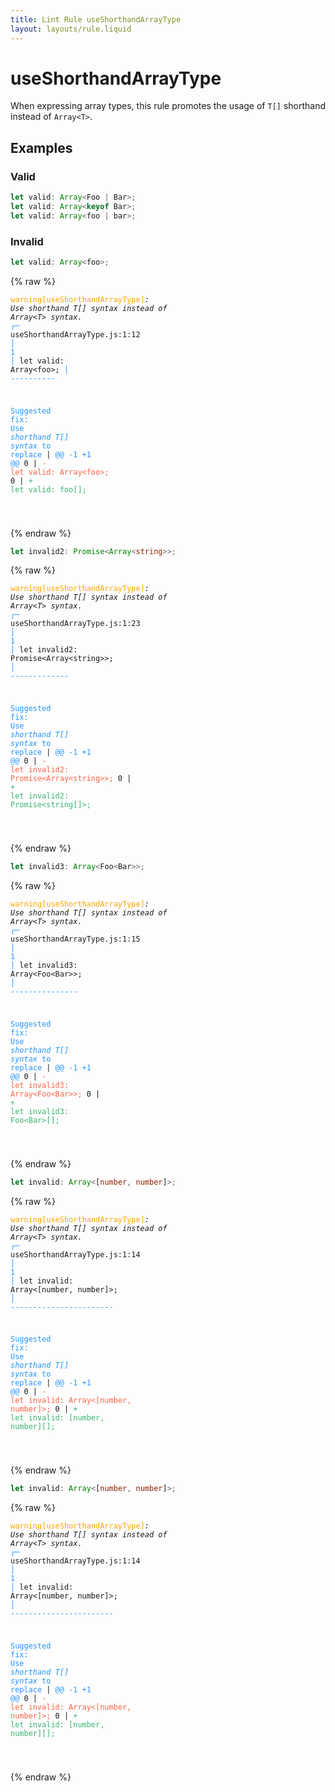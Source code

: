 ```yaml
---
title: Lint Rule useShorthandArrayType
layout: layouts/rule.liquid
---
```


# useShorthandArrayType

When expressing array types, this rule promotes the usage of `T[]` shorthand instead of `Array<T>`.

## Examples

### Valid

```ts
let valid: Array<Foo | Bar>;
let valid: Array<keyof Bar>;
let valid: Array<foo | bar>;
```

### Invalid

```ts
let valid: Array<foo>;
```

{% raw %}<pre class="language-text"><code class="language-text"><span style="color: Orange;">warning</span><span style="color: Orange;">[</span><span style="color: Orange;">useShorthandArrayType</span><span style="color: Orange;">]</span><em>: </em><em>Use </em><em><em>shorthand T[] syntax</em></em><em> instead of </em><em><em>Array&lt;T&gt; syntax.</em></em>
  <span style="color: rgb(38, 148, 255);">┌</span><span style="color: rgb(38, 148, 255);">─</span> useShorthandArrayType.js:1:12
  <span style="color: rgb(38, 148, 255);">│</span>
<span style="color: rgb(38, 148, 255);">1</span> <span style="color: rgb(38, 148, 255);">│</span> let valid: Array&lt;foo&gt;;
  <span style="color: rgb(38, 148, 255);">│</span>            <span style="color: rgb(38, 148, 255);">-</span><span style="color: rgb(38, 148, 255);">-</span><span style="color: rgb(38, 148, 255);">-</span><span style="color: rgb(38, 148, 255);">-</span><span style="color: rgb(38, 148, 255);">-</span><span style="color: rgb(38, 148, 255);">-</span><span style="color: rgb(38, 148, 255);">-</span><span style="color: rgb(38, 148, 255);">-</span><span style="color: rgb(38, 148, 255);">-</span><span style="color: rgb(38, 148, 255);">-</span>

<span style="color: rgb(38, 148, 255);">Suggested fix</span><span style="color: rgb(38, 148, 255);">: </span><span style="color: rgb(38, 148, 255);">Use </span><span style="color: rgb(38, 148, 255);"><em>shorthand T[] syntax</span></em><span style="color: rgb(38, 148, 255);"> to replace</span>
    | <span style="color: rgb(38, 148, 255);">@@ -1 +1 @@</span>
0   | <span style="color: Tomato;">- </span><span style="color: Tomato;">let valid: Array&lt;foo&gt;;</span>
  0 | <span style="color: MediumSeaGreen;">+ </span><span style="color: MediumSeaGreen;">let valid: foo[];</span>

</code></pre>{% endraw %}

```ts
let invalid2: Promise<Array<string>>;
```

{% raw %}<pre class="language-text"><code class="language-text"><span style="color: Orange;">warning</span><span style="color: Orange;">[</span><span style="color: Orange;">useShorthandArrayType</span><span style="color: Orange;">]</span><em>: </em><em>Use </em><em><em>shorthand T[] syntax</em></em><em> instead of </em><em><em>Array&lt;T&gt; syntax.</em></em>
  <span style="color: rgb(38, 148, 255);">┌</span><span style="color: rgb(38, 148, 255);">─</span> useShorthandArrayType.js:1:23
  <span style="color: rgb(38, 148, 255);">│</span>
<span style="color: rgb(38, 148, 255);">1</span> <span style="color: rgb(38, 148, 255);">│</span> let invalid2: Promise&lt;Array&lt;string&gt;&gt;;
  <span style="color: rgb(38, 148, 255);">│</span>                       <span style="color: rgb(38, 148, 255);">-</span><span style="color: rgb(38, 148, 255);">-</span><span style="color: rgb(38, 148, 255);">-</span><span style="color: rgb(38, 148, 255);">-</span><span style="color: rgb(38, 148, 255);">-</span><span style="color: rgb(38, 148, 255);">-</span><span style="color: rgb(38, 148, 255);">-</span><span style="color: rgb(38, 148, 255);">-</span><span style="color: rgb(38, 148, 255);">-</span><span style="color: rgb(38, 148, 255);">-</span><span style="color: rgb(38, 148, 255);">-</span><span style="color: rgb(38, 148, 255);">-</span><span style="color: rgb(38, 148, 255);">-</span>

<span style="color: rgb(38, 148, 255);">Suggested fix</span><span style="color: rgb(38, 148, 255);">: </span><span style="color: rgb(38, 148, 255);">Use </span><span style="color: rgb(38, 148, 255);"><em>shorthand T[] syntax</span></em><span style="color: rgb(38, 148, 255);"> to replace</span>
    | <span style="color: rgb(38, 148, 255);">@@ -1 +1 @@</span>
0   | <span style="color: Tomato;">- </span><span style="color: Tomato;">let invalid2: Promise&lt;Array&lt;string&gt;&gt;;</span>
  0 | <span style="color: MediumSeaGreen;">+ </span><span style="color: MediumSeaGreen;">let invalid2: Promise&lt;string[]&gt;;</span>

</code></pre>{% endraw %}

```ts
let invalid3: Array<Foo<Bar>>;
```

{% raw %}<pre class="language-text"><code class="language-text"><span style="color: Orange;">warning</span><span style="color: Orange;">[</span><span style="color: Orange;">useShorthandArrayType</span><span style="color: Orange;">]</span><em>: </em><em>Use </em><em><em>shorthand T[] syntax</em></em><em> instead of </em><em><em>Array&lt;T&gt; syntax.</em></em>
  <span style="color: rgb(38, 148, 255);">┌</span><span style="color: rgb(38, 148, 255);">─</span> useShorthandArrayType.js:1:15
  <span style="color: rgb(38, 148, 255);">│</span>
<span style="color: rgb(38, 148, 255);">1</span> <span style="color: rgb(38, 148, 255);">│</span> let invalid3: Array&lt;Foo&lt;Bar&gt;&gt;;
  <span style="color: rgb(38, 148, 255);">│</span>               <span style="color: rgb(38, 148, 255);">-</span><span style="color: rgb(38, 148, 255);">-</span><span style="color: rgb(38, 148, 255);">-</span><span style="color: rgb(38, 148, 255);">-</span><span style="color: rgb(38, 148, 255);">-</span><span style="color: rgb(38, 148, 255);">-</span><span style="color: rgb(38, 148, 255);">-</span><span style="color: rgb(38, 148, 255);">-</span><span style="color: rgb(38, 148, 255);">-</span><span style="color: rgb(38, 148, 255);">-</span><span style="color: rgb(38, 148, 255);">-</span><span style="color: rgb(38, 148, 255);">-</span><span style="color: rgb(38, 148, 255);">-</span><span style="color: rgb(38, 148, 255);">-</span><span style="color: rgb(38, 148, 255);">-</span>

<span style="color: rgb(38, 148, 255);">Suggested fix</span><span style="color: rgb(38, 148, 255);">: </span><span style="color: rgb(38, 148, 255);">Use </span><span style="color: rgb(38, 148, 255);"><em>shorthand T[] syntax</span></em><span style="color: rgb(38, 148, 255);"> to replace</span>
    | <span style="color: rgb(38, 148, 255);">@@ -1 +1 @@</span>
0   | <span style="color: Tomato;">- </span><span style="color: Tomato;">let invalid3: Array&lt;Foo&lt;Bar&gt;&gt;;</span>
  0 | <span style="color: MediumSeaGreen;">+ </span><span style="color: MediumSeaGreen;">let invalid3: Foo&lt;Bar&gt;[];</span>

</code></pre>{% endraw %}

```ts
let invalid: Array<[number, number]>;
```

{% raw %}<pre class="language-text"><code class="language-text"><span style="color: Orange;">warning</span><span style="color: Orange;">[</span><span style="color: Orange;">useShorthandArrayType</span><span style="color: Orange;">]</span><em>: </em><em>Use </em><em><em>shorthand T[] syntax</em></em><em> instead of </em><em><em>Array&lt;T&gt; syntax.</em></em>
  <span style="color: rgb(38, 148, 255);">┌</span><span style="color: rgb(38, 148, 255);">─</span> useShorthandArrayType.js:1:14
  <span style="color: rgb(38, 148, 255);">│</span>
<span style="color: rgb(38, 148, 255);">1</span> <span style="color: rgb(38, 148, 255);">│</span> let invalid: Array&lt;[number, number]&gt;;
  <span style="color: rgb(38, 148, 255);">│</span>              <span style="color: rgb(38, 148, 255);">-</span><span style="color: rgb(38, 148, 255);">-</span><span style="color: rgb(38, 148, 255);">-</span><span style="color: rgb(38, 148, 255);">-</span><span style="color: rgb(38, 148, 255);">-</span><span style="color: rgb(38, 148, 255);">-</span><span style="color: rgb(38, 148, 255);">-</span><span style="color: rgb(38, 148, 255);">-</span><span style="color: rgb(38, 148, 255);">-</span><span style="color: rgb(38, 148, 255);">-</span><span style="color: rgb(38, 148, 255);">-</span><span style="color: rgb(38, 148, 255);">-</span><span style="color: rgb(38, 148, 255);">-</span><span style="color: rgb(38, 148, 255);">-</span><span style="color: rgb(38, 148, 255);">-</span><span style="color: rgb(38, 148, 255);">-</span><span style="color: rgb(38, 148, 255);">-</span><span style="color: rgb(38, 148, 255);">-</span><span style="color: rgb(38, 148, 255);">-</span><span style="color: rgb(38, 148, 255);">-</span><span style="color: rgb(38, 148, 255);">-</span><span style="color: rgb(38, 148, 255);">-</span><span style="color: rgb(38, 148, 255);">-</span>

<span style="color: rgb(38, 148, 255);">Suggested fix</span><span style="color: rgb(38, 148, 255);">: </span><span style="color: rgb(38, 148, 255);">Use </span><span style="color: rgb(38, 148, 255);"><em>shorthand T[] syntax</span></em><span style="color: rgb(38, 148, 255);"> to replace</span>
    | <span style="color: rgb(38, 148, 255);">@@ -1 +1 @@</span>
0   | <span style="color: Tomato;">- </span><span style="color: Tomato;">let invalid: Array&lt;[number, number]&gt;;</span>
  0 | <span style="color: MediumSeaGreen;">+ </span><span style="color: MediumSeaGreen;">let invalid: [number, number][];</span>

</code></pre>{% endraw %}

```ts
let invalid: Array<[number, number]>;
```

{% raw %}<pre class="language-text"><code class="language-text"><span style="color: Orange;">warning</span><span style="color: Orange;">[</span><span style="color: Orange;">useShorthandArrayType</span><span style="color: Orange;">]</span><em>: </em><em>Use </em><em><em>shorthand T[] syntax</em></em><em> instead of </em><em><em>Array&lt;T&gt; syntax.</em></em>
  <span style="color: rgb(38, 148, 255);">┌</span><span style="color: rgb(38, 148, 255);">─</span> useShorthandArrayType.js:1:14
  <span style="color: rgb(38, 148, 255);">│</span>
<span style="color: rgb(38, 148, 255);">1</span> <span style="color: rgb(38, 148, 255);">│</span> let invalid: Array&lt;[number, number]&gt;;
  <span style="color: rgb(38, 148, 255);">│</span>              <span style="color: rgb(38, 148, 255);">-</span><span style="color: rgb(38, 148, 255);">-</span><span style="color: rgb(38, 148, 255);">-</span><span style="color: rgb(38, 148, 255);">-</span><span style="color: rgb(38, 148, 255);">-</span><span style="color: rgb(38, 148, 255);">-</span><span style="color: rgb(38, 148, 255);">-</span><span style="color: rgb(38, 148, 255);">-</span><span style="color: rgb(38, 148, 255);">-</span><span style="color: rgb(38, 148, 255);">-</span><span style="color: rgb(38, 148, 255);">-</span><span style="color: rgb(38, 148, 255);">-</span><span style="color: rgb(38, 148, 255);">-</span><span style="color: rgb(38, 148, 255);">-</span><span style="color: rgb(38, 148, 255);">-</span><span style="color: rgb(38, 148, 255);">-</span><span style="color: rgb(38, 148, 255);">-</span><span style="color: rgb(38, 148, 255);">-</span><span style="color: rgb(38, 148, 255);">-</span><span style="color: rgb(38, 148, 255);">-</span><span style="color: rgb(38, 148, 255);">-</span><span style="color: rgb(38, 148, 255);">-</span><span style="color: rgb(38, 148, 255);">-</span>

<span style="color: rgb(38, 148, 255);">Suggested fix</span><span style="color: rgb(38, 148, 255);">: </span><span style="color: rgb(38, 148, 255);">Use </span><span style="color: rgb(38, 148, 255);"><em>shorthand T[] syntax</span></em><span style="color: rgb(38, 148, 255);"> to replace</span>
    | <span style="color: rgb(38, 148, 255);">@@ -1 +1 @@</span>
0   | <span style="color: Tomato;">- </span><span style="color: Tomato;">let invalid: Array&lt;[number, number]&gt;;</span>
  0 | <span style="color: MediumSeaGreen;">+ </span><span style="color: MediumSeaGreen;">let invalid: [number, number][];</span>

</code></pre>{% endraw %}

